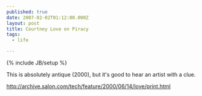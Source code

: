 ```yaml
---
published: true
date: 2007-02-02T01:12:00.000Z
layout: post
title: Courtney Love on Piracy
tags: 
  - life

---
```

{% include JB/setup %}

This is absolutely antique (2000), but it's good to hear an artist with a clue.

<http://archive.salon.com/tech/feature/2000/06/14/love/print.html>
